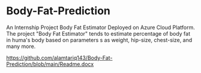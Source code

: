 # Body-Fat-Prediction
An Internship Project Body Fat Estimator Deployed on Azure Cloud Platform.
The project "Body Fat Estimator" tends to estimate percentage of body fat in huma's body based on parameters s as weight, hip-size, chest-size, and many more.

<embed>https://github.com/alamtariq143/Body-Fat-Prediction/blob/main/Readme.docx<embed>

